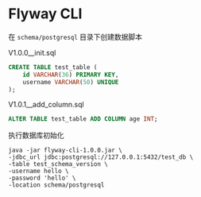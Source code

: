 # Flyway CLI

在 `schema/postgresql` 目录下创建数据脚本

V1.0.0__init.sql

```sql
CREATE TABLE test_table (
    id VARCHAR(36) PRIMARY KEY,
    username VARCHAR(50) UNIQUE
);
```

V1.0.1__add_column.sql

```sql
ALTER TABLE test_table ADD COLUMN age INT;
```

执行数据库初始化

```shell
java -jar flyway-cli-1.0.0.jar \
-jdbc_url jdbc:postgresql://127.0.0.1:5432/test_db \
-table test_schema_version \
-username hello \
-password 'hello' \
-location schema/postgresql
```